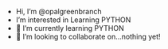 - Hi, I’m @opalgreenbranch
- I’m interested in Learning PYTHON
- 🌱 I’m currently learning PYTHON
- 💞️ I’m looking to collaborate on...nothing yet!
